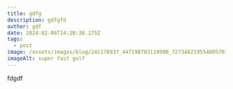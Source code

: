 ```yaml
---
title: gdfg
description: gdfgfd
author: gdf
date: 2024-02-06T14:28:38.175Z
tags:
  - post
image: /assets/images/blog/241178937_447198703119990_7273482195548057070_n.jpg
imageAlt: super fast golf
---
```

fdgdf
